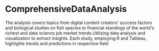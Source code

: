 # ComprehensiveDataAnalysis
The analysis covers topics from digital content creators' success factors and biological studies on fish species to financial standings of the world's richest and data science job market trends.Utilizing data analysis and visualization to extract insights. Each study, employing R and Tableau, highlights trends and predictions in respective field
